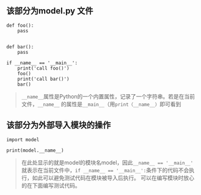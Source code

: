 ## 该部分为model.py 文件
```
def foo():
    pass


def bar():
    pass

if __name__ == '__main__':
    print('call foo()')
    foo()
    print('call bar()')
    bar()
```

> `__name__`属性是Python的一个内置属性，记录了一个字符串。若是在当前文件，`__name__` 的属性是`__main__`（用`print（__name__）`即可看到


## 该部分为外部导入模块的操作
```
import model

print(model.__name__)
```
> 在此处显示的就是model的模块名model，因此`__name__ == '__main__'` 就表示在当前文件中，`if __name__ == '__main__':`条件下的代码不会执行，如此可以避免测试代码在模块被导入后执行。
> 可以在编写模块时放心的在下面编写测试代码。
